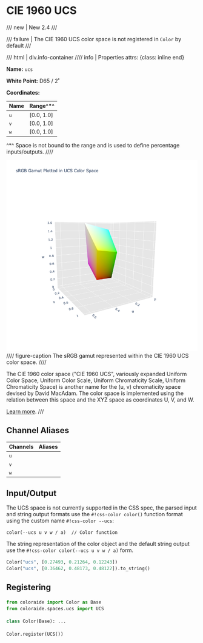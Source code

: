 # CIE 1960 UCS

/// new | New 2.4
///

/// failure | The CIE 1960 UCS color space is not registered in `Color` by default
///

/// html | div.info-container
//// info | Properties
    attrs: {class: inline end}

**Name:** `ucs`

**White Point:** D65 / 2˚

**Coordinates:**

Name | Range^\*^
---- | -----
`u`  | [0.0, 1.0]
`v`  | [0.0, 1.0]
`w`  | [0.0, 1.0]

^\*^ Space is not bound to the range and is used to define percentage inputs/outputs.
////

![xyY](../images/ucs-3d.png)
//// figure-caption
The sRGB gamut represented within the CIE 1960 UCS color space.
////

The CIE 1960 color space ("CIE 1960 UCS", variously expanded Uniform Color Space, Uniform Color Scale, Uniform
Chromaticity Scale, Uniform Chromaticity Space) is another name for the (u, v) chromaticity space devised by David
MacAdam. The color space is implemented using the relation between this space and the XYZ space as coordinates U, V, and
W.

[Learn more](https://en.wikipedia.org/wiki/CIE_1960_color_space).
///

## Channel Aliases

Channels | Aliases
-------- | -------
`u`      |
`v`      |
`w`      |

## Input/Output

The UCS space is not currently supported in the CSS spec, the parsed input and string output formats use the
`#!css-color color()` function format using the custom name `#!css-color --ucs`:

```css-color
color(--ucs u v w / a)  // Color function
```

The string representation of the color object and the default string output use the
`#!css-color color(--ucs u v w / a)` form.

```py play
Color("ucs", [0.27493, 0.21264, 0.12243])
Color("ucs", [0.36462, 0.48173, 0.48122]).to_string()
```

## Registering

```py
from coloraide import Color as Base
from coloraide.spaces.ucs import UCS

class Color(Base): ...

Color.register(UCS())
```

<style>
.info-container {display: inline-block;}
</style>
